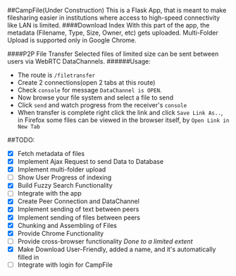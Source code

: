 ##CampFile(Under Construction)
This is a Flask App, that is meant to make filesharing easier in institutions where access to high-speed connectivity like LAN is limited.
####Download Index
With this part of the app, the metadata (Filename, Type, Size, Owner, etc) gets uploaded. Multi-Folder Upload is supported only in Google Chrome. 

####P2P File Transfer
Selected files of limited size can be sent between users via WebRTC DataChannels.
######Usage:
* The route is `/filetransfer` 
* Create 2 connections(open 2 tabs at this route)
* Check `console` for message `DataChannel is OPEN`.
* Now browse your file system and select a file to send
* Click `send` and watch progress from the receiver's `console`
* When transfer is complete right click the link and click `Save Link As..`, in Firefox some files can be viewed in the browser itself, by `Open Link in New Tab`

##TODO:
- [x] Fetch metadata of files
- [x] Implement Ajax Request to send Data to Database
- [x] Implement multi-folder upload
- [ ] Show User Progress of indexing
- [x] Build Fuzzy Search Functionality
- [ ] Integrate with the app
- [x] Create Peer Connection and DataChannel
- [x] Implement sending of text between peers
- [x] Implement sending of files between peers
- [x] Chunking and Assembling of Files
- [x] Provide Chrome Functionality
- [ ] Provide cross-browser functionality *Done to a limited extent*
- [x] Make Download User-Friendly, added a name, and it's automatically filled in
- [ ] Integrate with login for CampFile